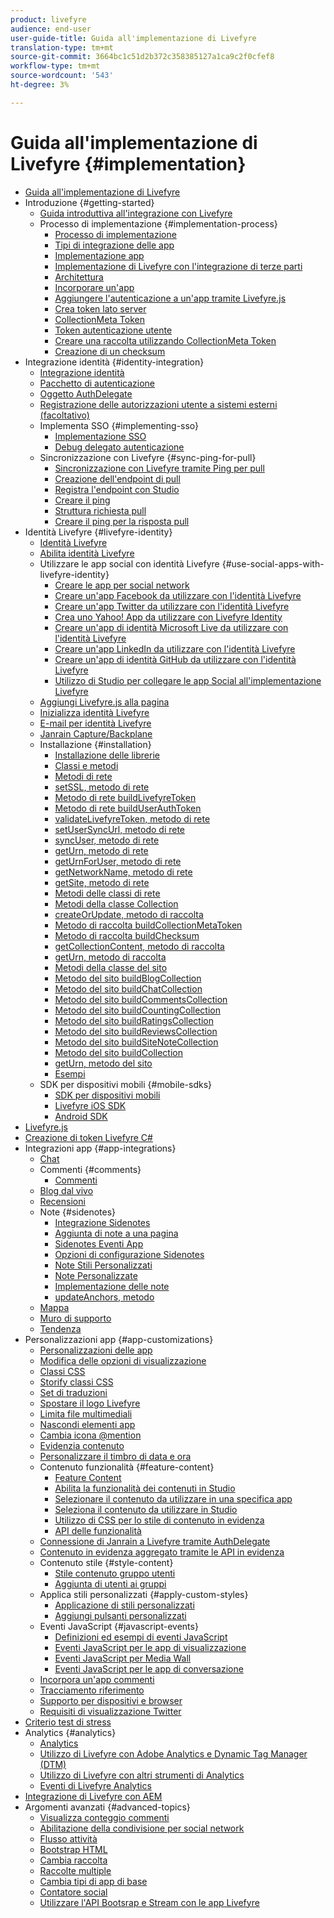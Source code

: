```yaml
---
product: livefyre
audience: end-user
user-guide-title: Guida all'implementazione di Livefyre
translation-type: tm+mt
source-git-commit: 3664bc1c51d2b372c358385127a1ca9c2f0cfef8
workflow-type: tm+mt
source-wordcount: '543'
ht-degree: 3%

---
```



# Guida all&#39;implementazione di Livefyre {#implementation}

+ [Guida all&#39;implementazione di Livefyre](home.md)
+ Introduzione {#getting-started}
   + [Guida introduttiva all&#39;integrazione con Livefyre](c-getting-started/c-getting-started.md)
   + Processo di implementazione {#implementation-process}
      + [Processo di implementazione](c-getting-started/c-implementation-process/c-implementation-process.md)
      + [Tipi di integrazione delle app](c-getting-started/c-implementation-process/c-app-integration-types.md)
      + [Implementazione app](c-getting-started/designer-app-implementation.md)
      + [Implementazione di Livefyre con l&#39;integrazione di terze parti](c-app-integrations/implement-livefyre-3rd-party.md)
      + [Architettura](c-getting-started/c-implementation-process/c-architecture.md)
      + [Incorporare un&#39;app](c-getting-started/c-implementation-process/c-using-livefyre.js-to-create-customize-and-use-apps-on-your-site.md)
      + [Aggiungere l&#39;autenticazione a un&#39;app tramite Livefyre.js](c-getting-started/c-implementation-process/c-add-authetication-to-an-app-using-livefyre.js.md)
      + [Crea token lato server](c-getting-started/c-implementation-process/c-build-server-side-tokens.md)
      + [CollectionMeta Token](c-getting-started/c-implementation-process/c-collectionmeta-tokent.md)
      + [Token autenticazione utente](c-getting-started/c-implementation-process/c-user-auth-token.md)
      + [Creare una raccolta utilizzando CollectionMeta Token](t-create-a-collectionmeta-token.md)
      + [Creazione di un checksum](c-creating-a-checksum.md)
+ Integrazione identità {#identity-integration}
   + [Integrazione identità](t-about-identity-integration/t-about-identity-integration.md)
   + [Pacchetto di autenticazione](t-about-identity-integration/c-authorization-package.md)
   + [Oggetto AuthDelegate](t-about-identity-integration/c-building-an-auth-delegate.md)
   + [Registrazione delle autorizzazioni utente a sistemi esterni (facoltativo)](t-about-identity-integration/c-posting-user-permissions-to-external-systems.md)
   + Implementa SSO {#implementing-sso}
      + [Implementazione SSO](t-about-identity-integration/c-implementing-sso/c-implementing-sso.md)
      + [Debug delegato autenticazione](t-about-identity-integration/c-implementing-sso/c-debugging-auth.md)
   + Sincronizzazione con Livefyre {#sync-ping-for-pull}
      + [Sincronizzazione con Livefyre tramite Ping per pull](t-about-identity-integration/t-sync-with-livefyre-using-ping-for-pull/t-sync-with-livefyre-using-ping-for-pull.md)
      + [Creazione dell&#39;endpoint di pull](t-about-identity-integration/t-sync-with-livefyre-using-ping-for-pull/t-build-the-pull-endpoint.md)
      + [Registra l&#39;endpoint con Studio](t-about-identity-integration/t-sync-with-livefyre-using-ping-for-pull/c-register-the-endpoint-with-studio.md)
      + [Creare il ping](t-about-identity-integration/t-sync-with-livefyre-using-ping-for-pull/t-build-the-ping.md)
      + [Struttura richiesta pull](t-about-identity-integration/t-sync-with-livefyre-using-ping-for-pull/t-pull-request-structure.md)
      + [Creare il ping per la risposta pull](t-about-identity-integration/t-sync-with-livefyre-using-ping-for-pull/c-build-the-ping-for-pull-response.md)
+ Identità Livefyre {#livefyre-identity}
   + [Identità Livefyre](c-livefyre-identity-comp/c-livefyre-identity-comp.md)
   + [Abilita identità Livefyre](c-livefyre-identity-comp/t-enable-livefyre-identity.md)
   + Utilizzare le app social con identità Livefyre {#use-social-apps-with-livefyre-identity}
      + [Creare le app per social network](c-livefyre-identity-comp/t-create-your-social-apps.md)
      + [Creare un&#39;app Facebook da utilizzare con l&#39;identità Livefyre](c-livefyre-identity-comp/t-create-a-facebook-app-for-use-with-livefyre-identity.md)
      + [Creare un&#39;app Twitter da utilizzare con l&#39;identità Livefyre](c-livefyre-identity-comp/t-create-a-twitter-app-for-use-with-livefyre-identity.md)
      + [Crea uno Yahoo! App da utilizzare con Livefyre Identity](c-livefyre-identity-comp/t-create-a-yahoo-app-for-use-with-livefyre-identity.md)
      + [Creare un&#39;app di identità Microsoft Live da utilizzare con l&#39;identità Livefyre](c-livefyre-identity-comp/t-create-a-microsoft-live-id-app-for-use-with-livefyre-identity.md)
      + [Creare un&#39;app LinkedIn da utilizzare con l&#39;identità Livefyre](c-livefyre-identity-comp/t-create-a-linkedin-app-for-use-with-livefyre-identity.md)
      + [Creare un&#39;app di identità GitHub da utilizzare con l&#39;identità Livefyre](c-livefyre-identity-comp/c-create-a-github-identity.md)
      + [Utilizzo di Studio per collegare le app Social all&#39;implementazione Livefyre](c-livefyre-identity-comp/t-using-studio-to-connect-your-social-apps-to-your-livefyre-implementation.md)
   + [Aggiungi Livefyre.js alla pagina](c-livefyre-identity-comp/t-add-livefyre.js-to-the-page.md)
   + [Inizializza identità Livefyre](c-livefyre-identity-comp/t-initialize-livefyre-identity.md)
   + [E-mail per identità Livefyre](c-livefyre-identity-comp/c-emails-for-livefyre-identity.md)
   + [Janrain Capture/Backplane](c-livefyre-identity-comp/c-janrain-capture-backplane-comp.md)
   + Installazione {#installation}
      + [Installazione delle librerie](c-installing-libraries/c-installing-libraries.md)
      + [Classi e metodi](c-installing-libraries/c-methods-livefyre.md)
      + [Metodi di rete](c-installing-libraries/c-network-methods.md)
      + [setSSL, metodo di rete](c-installing-libraries/r-setssl-method.md)
      + [Metodo di rete buildLivefyreToken](c-installing-libraries/r-buildlivefyretoken-method.md)
      + [Metodo di rete buildUserAuthToken](c-installing-libraries/r-builduserauthtoken-method.md)
      + [validateLivefyreToken, metodo di rete](c-installing-libraries/c-validatelivefyretoken-network-method.md)
      + [setUserSyncUrl, metodo di rete](c-installing-libraries/r-setusersyncurl-method.md)
      + [syncUser, metodo di rete](c-installing-libraries/r-syncuser-method.md)
      + [getUrn, metodo di rete](c-installing-libraries/r-geturn-method.md)
      + [getUrnForUser, metodo di rete](c-installing-libraries/r-geturnforuser-method.md)
      + [getNetworkName, metodo di rete](c-installing-libraries/r-getnetworkname-method.md)
      + [getSite, metodo di rete](c-installing-libraries/r-getsite-method.md)
      + [Metodi delle classi di rete](c-installing-libraries/c-network-class-methods.md)
      + [Metodi della classe Collection](c-installing-libraries/c-collection-methods.md)
      + [createOrUpdate, metodo di raccolta](c-installing-libraries/r-createorupdate-collection-method.md)
      + [Metodo di raccolta buildCollectionMetaToken](c-installing-libraries/r-buildcollectionmetatoken-collection-method.md)
      + [Metodo di raccolta buildChecksum](c-installing-libraries/r-buildchecksum-collection-method.md)
      + [getCollectionContent, metodo di raccolta](c-installing-libraries/t-getcollectioncontent-collection-method.md)
      + [getUrn, metodo di raccolta](c-installing-libraries/r-geturn-collection-method.md)
      + [Metodi della classe del sito](c-installing-libraries/c-site-methods.md)
      + [Metodo del sito buildBlogCollection](c-installing-libraries/r-buildblogcollection-site-method.md)
      + [Metodo del sito buildChatCollection](c-installing-libraries/r-buildchatcollection-site-method.md)
      + [Metodo del sito buildCommentsCollection](c-installing-libraries/r-buildcommentscollection-site-method.md)
      + [Metodo del sito buildCountingCollection](c-installing-libraries/r-buildcountingcollection-site-method.md)
      + [Metodo del sito buildRatingsCollection](c-installing-libraries/r-buildratingscollection-site-method.md)
      + [Metodo del sito buildReviewsCollection](c-installing-libraries/r-buildreviewscollection-site-method.md)
      + [Metodo del sito buildSiteNoteCollection](c-installing-libraries/r-buildsitenotescollection-site-method.md)
      + [Metodo del sito buildCollection](c-installing-libraries/r-buildcollection-site-method.md)
      + [getUrn, metodo del sito](c-installing-libraries/r-geturn-site-method.md)
      + [Esempi](c-installing-libraries/c-libraries-examples.md)
   + SDK per dispositivi mobili {#mobile-sdks}
      + [SDK per dispositivi mobili](c-mobile-sdks/c-mobile-sdks.md)
      + [Livefyre iOS SDK](c-mobile-sdks/c-livefyre-ios-sdk.md)
      + [Android SDK](c-mobile-sdks/c-android-sdk.md)
+ [Livefyre.js](c-livefyre.js.md)
+ [Creazione di token Livefyre C#](c-creating-livefyre-tokens-c-.md)
+ Integrazioni app {#app-integrations}
   + [Chat](c-app-integrations/c-app-integratios-chat.md)
   + Commenti {#comments}
      + [Commenti](c-app-integrations/c-comments-integration/c-comments-integration.md)
   + [Blog dal vivo](c-app-integrations/c-live-blog-integration.md)
   + [Recensioni](c-app-integrations/c-reviews-integration.md)
   + Note {#sidenotes}
      + [Integrazione Sidenotes](c-app-integrations/c-sidenotes-integration/r-sidenotes-integration.md)
      + [Aggiunta di note a una pagina](c-app-integrations/c-sidenotes-integration/r-adding-sidenotes-to-a-page.md)
      + [Sidenotes Eventi App](c-app-integrations/c-sidenotes-integration/r-app-events.md)
      + [Opzioni di configurazione Sidenotes](c-app-integrations/c-sidenotes-integration/r-configuration-options.md)
      + [Note Stili Personalizzati](c-app-integrations/c-sidenotes-integration/r-custom-styles.md)
      + [Note Personalizzate](c-app-integrations/c-sidenotes-integration/r-custom-strings.md)
      + [Implementazione delle note](c-app-integrations/c-sidenotes-integration/r-sidenotes-implementation.md)
      + [updateAnchors, metodo](c-app-integrations/c-sidenotes-integration/update-anchors-method.md)
   + [Mappa](c-app-integrations/c-map-integration.md)
   + [Muro di supporto](c-app-integrations/c-media-wall-integration.md)
   + [Tendenza](c-app-integrations/c-trending-integration.md)
+ Personalizzazioni app {#app-customizations}
   + [Personalizzazioni delle app](c-app-customizations/c-app-customizations.md)
   + [Modifica delle opzioni di visualizzazione](c-app-customizations/c-change-display-options.md)
   + [Classi CSS](c-app-customizations/c-css-classes.md)
   + [Storify classi CSS](c-app-customizations/c-storify-css-classes.md)
   + [Set di traduzioni](c-app-customizations/c-translation-sets.md)
   + [Spostare il logo Livefyre](c-app-customizations/c-move-the-livefyre-logo.md)
   + [Limita file multimediali](c-app-customizations/c-restrict-media.md)
   + [Nascondi elementi app](c-app-customizations/c-hide-app-elements.md)
   + [Cambia icona @mention](c-app-customizations/c-change-mention-icon.md)
   + [Evidenzia contenuto](c-app-customizations/c-highlight-content.md)
   + [Personalizzare il timbro di data e ora](c-app-customizations/c-date-time-stamp.md)
   + Contenuto funzionalità {#feature-content}
      + [Feature Content](c-app-customizations/t-feature-content.md)
      + [Abilita la funzionalità dei contenuti in Studio](c-app-customizations/t-enable-featuring-content-in-studio.md)
      + [Selezionare il contenuto da utilizzare in una specifica app](c-app-customizations/t-select-content-to-feature.md)
      + [Seleziona il contenuto da utilizzare in Studio](c-app-customizations/t-select-content-to-feature-from-studio.md)
      + [Utilizzo di CSS per lo stile di contenuto in evidenza](c-app-customizations/c-use-css-to-style-featured-content.md)
      + [API delle funzionalità](c-app-customizations/c-feature-apis.md)
   + [Connessione di Janrain a Livefyre tramite AuthDelegate](c-app-customizations/c-connecting-janrain-to-livefyre-using-authdelegate.md)
   + [Contenuto in evidenza aggregato tramite le API in evidenza](c-app-customizations/c-aggregated-featured-content-using-the-featured-apis.md)
   + Contenuto stile {#style-content}
      + [Stile contenuto gruppo utenti](c-app-customizations/c-style-user-group-content.md)
      + [Aggiunta di utenti ai gruppi](c-app-customizations/c-adding-users-to-groups.md)
   + Applica stili personalizzati {#apply-custom-styles}
      + [Applicazione di stili personalizzati](c-app-customizations/c-applying-custom-styles-.md)
      + [Aggiungi pulsanti personalizzati](c-app-customizations/t-add-custom-buttons.md)
   + Eventi JavaScript {#javascript-events}
      + [Definizioni ed esempi di eventi JavaScript](c-app-customizations/c-javascript-events.md)
      + [Eventi JavaScript per le app di visualizzazione](c-app-customizations/c-javascript-events-for-visualization-apps.md)
      + [Eventi JavaScript per Media Wall](c-app-customizations/c-javascript-events-media-wall.md)
      + [Eventi JavaScript per le app di conversazione](c-app-customizations/c-javascript-events-for-conversation-apps.md)
   + [Incorpora un&#39;app commenti](c-app-customizations/c-embed-a-comments-app.md)
   + [Tracciamento riferimento](c-app-customizations/c-referral-tracking.md)
   + [Supporto per dispositivi e browser](c-app-customizations/c-device-and-browser-support.md)
   + [Requisiti di visualizzazione Twitter](c-app-customizations/c-twitter-display-requirements.md)
+ [Criterio test di stress](c-stress-test-policy.md)
+ Analytics {#analytics}
   + [Analytics](livefyre-analytics/livefyre-analytics.md)
   + [Utilizzo di Livefyre con  Adobe Analytics e Dynamic Tag Manager (DTM)](livefyre-analytics/c-use-livefyre-with-adobe-analytics.md)
   + [Utilizzo di Livefyre con altri strumenti di Analytics](livefyre-analytics/c-livefyre-analytics.md)
   + [Eventi di Livefyre Analytics](livefyre-analytics/c-livefyre-analytics-events.md)
+ [Integrazione di Livefyre con AEM](c-livefyre-aem-integration.md)
+ Argomenti avanzati {#advanced-topics}
   + [Visualizza conteggio commenti](c-advanced-topics/t-display-comment-count.md)
   + [Abilitazione della condivisione per social network](c-advanced-topics/c-enabling-social-sharing.md)
   + [Flusso attività](c-advanced-topics/c-activity-stream.md)
   + [Bootstrap HTML](c-advanced-topics/c-bootstrap-html.md)
   + [Cambia raccolta](c-advanced-topics/c-change-collection.md)
   + [Raccolte multiple](c-advanced-topics/c-multiple-collections.md)
   + [Cambia tipi di app di base](c-advanced-topics/c-switch-core-app-types.md)
   + [Contatore social](c-advanced-topics/c-social-counter.md)
   + [Utilizzare l&#39;API Bootsrap e Stream con le app Livefyre](c-advanced-topics/bootstrap-stream-api.md)
